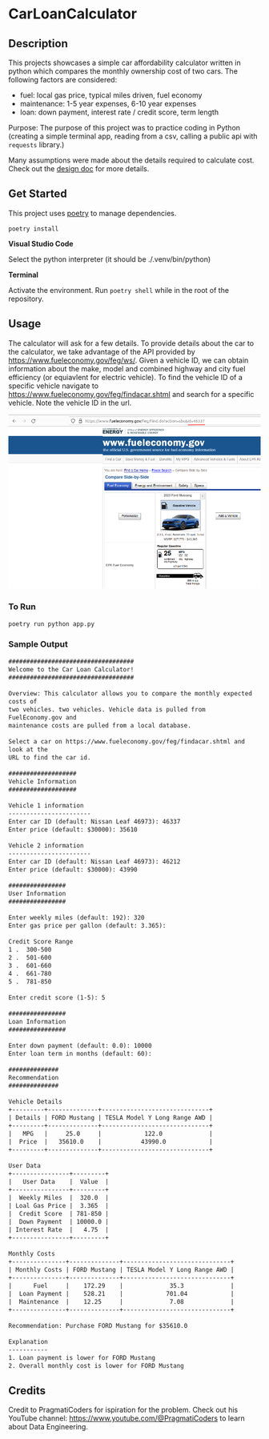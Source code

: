 # CarLoanCalculator

## Description

This projects showcases a simple car affordability calculator written in python which compares the monthly ownership cost of two cars. The following factors are considered:

* fuel: local gas price, typical miles driven, fuel economy
* maintenance: 1-5 year expenses, 6-10 year expenses
* loan: down payment, interest rate / credit score, term length

Purpose: The purpose of this project was to practice coding in Python (creating a simple terminal app, reading from a csv, calling a public api with `requests` library.)

Many assumptions were made about the details required to calculate cost. Check out the [design doc](https://docs.google.com/document/d/1utJqFRnQvSuk0oZsS2ZkfwA_Ksngy38YX5G5fBaCU-s/edit?usp=sharing) for more details.

## Get Started

This project uses [poetry](https://python-poetry.org/) to manage dependencies.

```shell
poetry install
```

**Visual Studio Code**

Select the python interpreter (it should be ./.venv/bin/python)

**Terminal**

Activate the environment. Run `poetry shell` while in the root of the repository.

## Usage

The calculator will ask for a few details. To provide details about the car to the calculator, we take advantage of the API provided by https://www.fueleconomy.gov/feg/ws/. Given a vehicle ID, we can obtain information about the make, model and combined highway and city fuel efficiency (or equiavlent for electric vehicle). To find the vehicle ID of a specific vehicle navigate to https://www.fueleconomy.gov/feg/findacar.shtml and search for a specific vehicle. Note the vehicle ID in the url.

![Vehicle ID](assets/select_car.png)

### To Run

```shell
poetry run python app.py
```

### Sample Output

```
###################################
Welcome to the Car Loan Calculator!
###################################

Overview: This calculator allows you to compare the monthly expected costs of
two vehicles. two vehicles. Vehicle data is pulled from FuelEconomy.gov and
maintenance costs are pulled from a local database.

Select a car on https://www.fueleconomy.gov/feg/findacar.shtml and look at the
URL to find the car id.

###################
Vehicle Information
###################

Vehicle 1 information
-----------------------
Enter car ID (default: Nissan Leaf 46973): 46337
Enter price (default: $30000): 35610

Vehicle 2 information
-----------------------
Enter car ID (default: Nissan Leaf 46973): 46212
Enter price (default: $30000): 43990

################
User Information
################

Enter weekly miles (default: 192): 320
Enter gas price per gallon (default: 3.365):  

Credit Score Range
1 .  300-500
2 .  501-600
3 .  601-660
4 .  661-780
5 .  781-850

Enter credit score (1-5): 5

################
Loan Information
################

Enter down payment (default: 0.0): 10000
Enter loan term in months (default: 60): 

##############
Recommendation
##############

Vehicle Details
+---------+--------------+------------------------------+
| Details | FORD Mustang | TESLA Model Y Long Range AWD |
+---------+--------------+------------------------------+
|   MPG   |     25.0     |            122.0             |
|  Price  |   35610.0    |           43990.0            |
+---------+--------------+------------------------------+

User Data
+----------------+---------+
|   User Data    |  Value  |
+----------------+---------+
|  Weekly Miles  |  320.0  |
| Loal Gas Price |  3.365  |
|  Credit Score  | 781-850 |
|  Down Payment  | 10000.0 |
| Interest Rate  |   4.75  |
+----------------+---------+

Monthly Costs
+---------------+--------------+------------------------------+
| Monthly Costs | FORD Mustang | TESLA Model Y Long Range AWD |
+---------------+--------------+------------------------------+
|      Fuel     |    172.29    |             35.3             |
|  Loan Payment |    528.21    |            701.04            |
|  Maintenance  |    12.25     |             7.08             |
+---------------+--------------+------------------------------+

Recommendation: Purchase FORD Mustang for $35610.0

Explanation
-----------
1. Loan payment is lower for FORD Mustang
2. Overall monthly cost is lower for FORD Mustang
```

## Credits

Credit to PragmatiCoders for ispiration for the problem. Check out his YouTube channel: https://www.youtube.com/@PragmatiCoders to learn about Data Engineering.